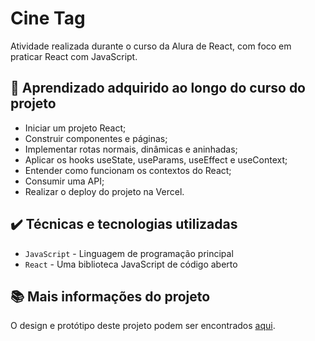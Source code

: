 # Cine Tag

Atividade realizada durante o curso da Alura de React, com foco em praticar React com JavaScript.

## 🔨 Aprendizado adquirido ao longo do curso do projeto

- Iniciar um projeto React;
- Construir componentes e páginas;
- Implementar rotas normais, dinâmicas e aninhadas;
- Aplicar os hooks useState, useParams, useEffect e useContext;
- Entender como funcionam os contextos do React;
- Consumir uma API;
- Realizar o deploy do projeto na Vercel.

## ✔️ Técnicas e tecnologias utilizadas

- `JavaScript` - Linguagem de programação principal
- `React` - Uma biblioteca JavaScript de código aberto

## 📚 Mais informações do projeto

O design e protótipo deste projeto podem ser encontrados [aqui](https://vercel.com/jrkreutzers-projects/cinetag).
